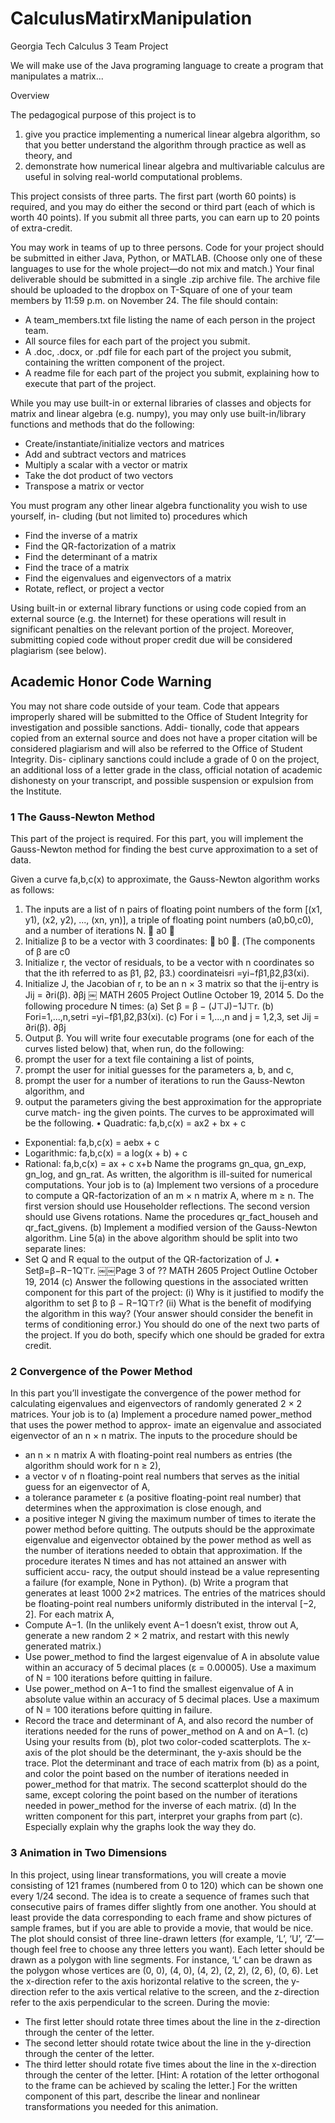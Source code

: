CalculusMatirxManipulation
==========================

Georgia Tech Calculus 3 Team Project

We will make use of the Java programing language to create a program that manipulates a matrix...

Overview

The pedagogical purpose of this project is to

1. give you practice implementing a numerical linear algebra algorithm, so that you better understand the algorithm through practice as well as theory, and
2. demonstrate how numerical linear algebra and multivariable calculus are useful in solving real-world computational problems.

This project consists of three parts. The first part (worth 60 points) is required, and you may do either the second or third part (each of which is worth 40 points). If you submit all three parts, you can earn up to 20 points of extra-credit.

You may work in teams of up to three persons. Code for your project should be submitted in either Java, Python, or MATLAB. (Choose only one of these languages to use for the whole project—do not mix and match.) Your final deliverable should be submitted in a single .zip archive file. The archive file should be uploaded to the dropbox on T-Square of one of your team members by 11:59 p.m. on November 24. The file should contain:

* A team_members.txt file listing the name of each person in the project team.
* All source files for each part of the project you submit.
* A .doc, .docx, or .pdf file for each part of the project you submit, containing the written component of the project.
* A readme file for each part of the project you submit, explaining how to execute that part of the project.

While you may use built-in or external libraries of classes and objects for matrix and linear algebra (e.g. numpy), you may only use built-in/library functions and methods that do the following:

* Create/instantiate/initialize vectors and matrices
* Add and subtract vectors and matrices
* Multiply a scalar with a vector or matrix
* Take the dot product of two vectors
* Transpose a matrix or vector

You must program any other linear algebra functionality you wish to use yourself, in-
cluding (but not limited to) procedures which

* Find the inverse of a matrix
* Find the QR-factorization of a matrix
* Find the determinant of a matrix
* Find the trace of a matrix
* Find the eigenvalues and eigenvectors of a matrix
* Rotate, reflect, or project a vector

Using built-in or external library functions or using code copied from an external source (e.g. the Internet) for these operations will result in significant penalties on the relevant portion of the project. Moreover, submitting copied code without proper credit due will be considered plagiarism (see below).

## Academic Honor Code Warning

You may not share code outside of your team. Code that appears improperly shared will be submitted to the Office of Student Integrity for investigation and possible sanctions. Addi- tionally, code that appears copied from an external source and does not have a proper citation will be considered plagiarism and will also be referred to the Office of Student Integrity. Dis- ciplinary sanctions could include a grade of 0 on the project, an additional loss of a letter grade in the class, official notation of academic dishonesty on your transcript, and possible suspension or expulsion from the Institute.

### 1 The Gauss-Newton Method
This part of the project is required. For this part, you will implement the Gauss-Newton method for finding the best curve approximation to a set of data.

Given a curve fa,b,c(x) to approximate, the Gauss-Newton algorithm works as follows:

1. The inputs are a list of n pairs of floating point numbers of the form
[(x1, y1), (x2, y2), ..., (xn, yn)],
a triple of floating point numbers (a0,b0,c0), and a number of iterations N.
 a0 
2. Initialize β to be a vector with 3 coordinates:  b0 . (The components of β are
c0
3. Initialize r, the vector of residuals, to be a vector with n coordinates so that the ith
referred to as β1, β2, β3.) coordinateisri =yi−fβ1,β2,β3(xi).
4. Initialize J, the Jacobian of r, to be an n × 3 matrix so that the ij-entry is Jij = ∂ri(β).
∂βj
￼
MATH 2605 Project Outline October 19, 2014 5. Do the following procedure N times:
(a) Set β = β − (J⊤J)−1J⊤r.
(b) Fori=1,...,n,setri =yi−fβ1,β2,β3(xi).
(c) For i = 1,...,n and j = 1,2,3, set
Jij = ∂ri(β).
∂βj
6. Output β.
You will write four executable programs (one for each of the curves listed below) that,
when run, do the following:
1. prompt the user for a text file containing a list of points,
2. prompt the user for initial guesses for the parameters a, b, and c,
3. prompt the user for a number of iterations to run the Gauss-Newton algorithm, and
4. output the parameters giving the best approximation for the appropriate curve match- ing the given points.
The curves to be approximated will be the following. • Quadratic: fa,b,c(x) = ax2 + bx + c
* Exponential: fa,b,c(x) = aebx + c
* Logarithmic: fa,b,c(x) = a log(x + b) + c
* Rational: fa,b,c(x) = ax + c x+b
Name the programs gn_qua, gn_exp, gn_log, and gn_rat.
As written, the algorithm is ill-suited for numerical computations. Your job is to
(a) Implement two versions of a procedure to compute a QR-factorization of an m × n matrix A, where m ≥ n. The first version should use Householder reflections. The second version should use Givens rotations. Name the procedures qr_fact_househ and qr_fact_givens.
(b) Implement a modified version of the Gauss-Newton algorithm. Line 5(a) in the above algorithm should be split into two separate lines:
* Set Q and R equal to the output of the QR-factorization of J. • Setβ=β−R−1Q⊤r.
￼￼Page 3 of ??
MATH 2605 Project Outline October 19, 2014
(c) Answer the following questions in the associated written component for this part of the project:
(i) Why is it justified to modify the algorithm to set β to β − R−1Q⊤r?
(ii) What is the benefit of modifying the algorithm in this way? (Your answer should
consider the benefit in terms of conditioning error.)
You should do one of the next two parts of the project. If you do both, specify which one should be graded for extra credit.

### 2 Convergence of the Power Method

In this part you’ll investigate the convergence of the power method for calculating eigenvalues and eigenvectors of randomly generated 2 × 2 matrices.
Your job is to
(a) Implement a procedure named power_method that uses the power method to approx- imate an eigenvalue and associated eigenvector of an n × n matrix. The inputs to the procedure should be
* an n × n matrix A with floating-point real numbers as entries (the algorithm should work for n ≥ 2),
* a vector v of n floating-point real numbers that serves as the initial guess for an eigenvector of A,
* a tolerance parameter ε (a positive floating-point real number) that determines when the approximation is close enough, and
* a positive integer N giving the maximum number of times to iterate the power method before quitting.
The outputs should be the approximate eigenvalue and eigenvector obtained by the power method as well as the number of iterations needed to obtain that approximation. If the procedure iterates N times and has not attained an answer with sufficient accu- racy, the output should instead be a value representing a failure (for example, None in Python).
(b) Write a program that generates at least 1000 2×2 matrices. The entries of the matrices should be floating-point real numbers uniformly distributed in the interval [−2, 2]. For
each matrix A,
* Compute A−1. (In the unlikely event A−1 doesn’t exist, throw out A, generate a new random 2 × 2 matrix, and restart with this newly generated matrix.)
* Use power_method to find the largest eigenvalue of A in absolute value within an accuracy of 5 decimal places (ε = 0.00005). Use a maximum of N = 100 iterations before quitting in failure.
* Use power_method on A−1 to find the smallest eigenvalue of A in absolute value within an accuracy of 5 decimal places. Use a maximum of N = 100 iterations before quitting in failure.
* Record the trace and determinant of A, and also record the number of iterations needed for the runs of power_method on A and on A−1.
(c) Using your results from (b), plot two color-coded scatterplots. The x-axis of the plot should be the determinant, the y-axis should be the trace. Plot the determinant and trace of each matrix from (b) as a point, and color the point based on the number of iterations needed in power_method for that matrix. The second scatterplot should do the same, except coloring the point based on the number of iterations needed in power_method for the inverse of each matrix.
(d) In the written component for this part, interpret your graphs from part (c). Especially explain why the graphs look the way they do.

### 3 Animation in Two Dimensions

In this project, using linear transformations, you will create a movie consisting of 121 frames (numbered from 0 to 120) which can be shown one every 1/24 second. The idea is to create a sequence of frames such that consecutive pairs of frames differ slightly from one another. You should at least provide the data corresponding to each frame and show pictures of sample frames, but if you are able to provide a movie, that would be nice.
The plot should consist of three line-drawn letters (for example, ‘L’, ‘U’, ‘Z’—though feel free to choose any three letters you want). Each letter should be drawn as a polygon with line segments. For instance, ‘L’ can be drawn as the polygon whose vertices are
(0, 0), (4, 0), (4, 2), (2, 2), (2, 6), (0, 6).
Let the x-direction refer to the axis horizontal relative to the screen, the y-direction refer to the axis vertical relative to the screen, and the z-direction refer to the axis perpendicular to the screen.
During the movie:
* The first letter should rotate three times about the line in the z-direction through the center of the letter.
* The second letter should rotate twice about the line in the y-direction through the center of the letter.
* The third letter should rotate five times about the line in the x-direction through the center of the letter.
[Hint: A rotation of the letter orthogonal to the frame can be achieved by scaling the letter.] For the written component of this part, describe the linear and nonlinear transformations
you needed for this animation.